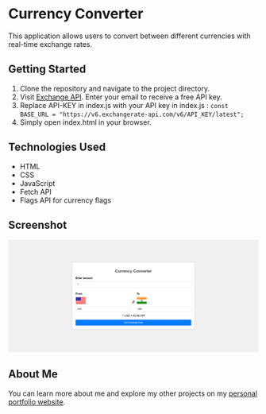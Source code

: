 # Currency Converter

This application allows users to convert between different currencies with real-time exchange rates.

## Getting Started

1. Clone the repository and navigate to the project directory.
2. Visit [Exchange API](https://www.exchangerate-api.com/). Enter your email to receive a free API key.
3. Replace API-KEY in index.js with your API key in index.js : `const BASE_URL = "https://v6.exchangerate-api.com/v6/API_KEY/latest";`
4. Simply open index.html in your browser.

## Technologies Used

- HTML
- CSS
- JavaScript
- Fetch API
- Flags API for currency flags

## Screenshot

![Currency converter screenshot](currency_converter.png)

## About Me

You can learn more about me and explore my other projects on my [personal portfolio website](https://siddheshmestri.online).
